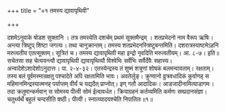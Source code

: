 +++
title = "०१ तमस्य द्यावापृथिवी"

+++

दशमेऽनुवाके षोडश सुक्तानि । तत्र तमस्येति दशर्चम् प्रथमं सूक्तमैन्द्रम् । शतप्रभेदनो नाम वैरूप ऋषिः। अन्त्या त्रिष्टुप् शिष्टा जगत्यः। तथा चानुक्रान्तम्। तमस्य शतप्रभेदनस्त्रिष्टुबन्तमिति। दशरात्रस्याष्टमेऽहनि मरुत्वतीय एतत्सूक्तम्। सूत्रितं च। तमस्य द्यावापृथिवी महा इन्द्रो नृवदिति मरुत्वतीयम्। आ. ८-७। इति॥सचेतसा सह चेत्ययन्त्यौ द्यावापृथिवी द्यावापृथिव्यौ विश्वेभिः सर्वेभिः सर्वैर्देवैः सहास्य। अन्वादेशेऽशादेशोऽनुदात्तः। पा. २-४-३२। एतस्येन्द्रस्य तं शुष्मं शत्रूणां शोषकं बलमन्वावताम्। रक्षताम्। तस्य बलं पूर्वमस्मान्रक्षतु पश्चादेते अपि रक्षतामिति भावः। अवतेर्लुङ्। क्रुण्वानो व्रुत्रवधादिकं कुर्वाणह् स महिमानमिन्द्रस्यात्मनह् पर्याप्तम् वीर्यं च यद्यदैत् प्राप्नोत्। इण् गतौ आदादिकः। आडजादीनामित्याडागमः। तदा क्रतुमान्कर्मवान् स सोमस्य पीत्वी सोमं ईत्वावर्धत। क्रियाग्रहनं कर्तव्यमिति कर्मणः सम्प्रदानसंज्ञा। चतुर्थ्यर्थे बहुलं चन्दसीति षष्ठी। पीत्वी। स्नात्व्यादयश्चेति निपातितः॥१॥